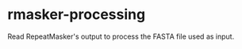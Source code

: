 rmasker-processing
==================

Read RepeatMasker's output to process the FASTA file used as input.
